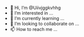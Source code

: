 - 👋 Hi, I’m @Uiivjggkvhhg
- 👀 I’m interested in ...
- 🌱 I’m currently learning ...
- 💞️ I’m looking to collaborate on ...
- 📫 How to reach me ...

<!---
Uiivjggkvhhg/Uiivjggkvhhg is a ✨ special ✨ repository because its `README.md` (this file) appears on your GitHub profile.
You can click the Preview link to take a look at your changes.
--->

